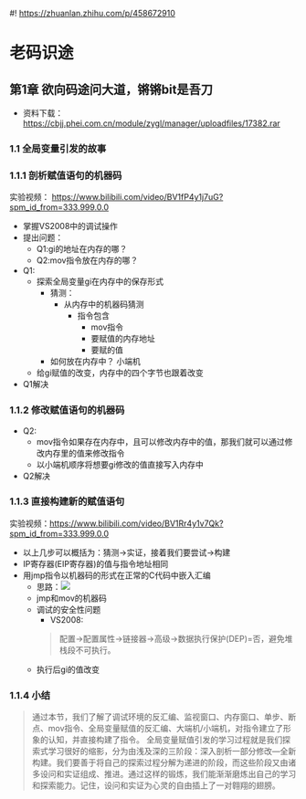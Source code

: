 #! https://zhuanlan.zhihu.com/p/458672910
# 老码识途
## 第1章 欲向码途问大道，锵锵bit是吾刀
* 资料下载：https://cbjj.phei.com.cn/module/zygl/manager/uploadfiles/17382.rar
### 1.1 全局变量引发的故事
### 1.1.1 剖析赋值语句的机器码
实验视频：
https://www.bilibili.com/video/BV1fP4y1j7uG?spm_id_from=333.999.0.0
* 掌握VS2008中的调试操作
* 提出问题：
    * Q1:gi的地址在内存的哪？
    * Q2:mov指令放在内存的哪？
* Q1:
    * 探索全局变量gi在内存中的保存形式
        * 猜测：
            * 从内存中的机器码猜测
                * 指令包含
                    * mov指令
                    * 要赋值的内存地址
                    * 要赋的值
        * 如何放在内存中？ 小端机
    * 给gi赋值的改变，内存中的四个字节也跟着改变
* Q1解决
### 1.1.2 修改赋值语句的机器码
* Q2:
    * mov指令如果存在内存中，且可以修改内存中的值，那我们就可以通过修改内存里的值来修改指令
    * 以小端机顺序将想要gi修改的值直接写入内存中
* Q2解决
### 1.1.3 直接构建新的赋值语句
实验视频：https://www.bilibili.com/video/BV1Rr4y1v7Qk?spm_id_from=333.999.0.0
* 以上几步可以概括为：猜测->实证，接着我们要尝试->构建
* IP寄存器(EIP寄存器)的值与指令地址相同
* 用jmp指令以机器码的形式在正常的C代码中嵌入汇编
    * 思路：![](https://raw.githubusercontent.com/youhuangla/images/main/20220116213515.png)
    * jmp和mov的机器码
    * 调试的安全性问题
        * VS2008:
        > 配置->配置属性->链接器->高级->数据执行保护(DEP)=否，避免堆栈段不可执行。
    * 执行后gi的值改变
### 1.1.4 小结
> 通过本节，我们了解了调试环境的反汇编、监视窗口、内存窗口、单步、断点、mov指令、全局变量赋值的反汇编、大端机/小端机，对指令建立了形象的认知，并直接构建了指令。
全局变量赋值引发的学习过程就是我们探索式学习很好的缩影，分为由浅及深的三阶段：深入剖析一部分修改—全新构建。我们要善于将自己的探索过程分解为递进的阶段，而这些阶段又由诸多设问和实证组成、推进。通过这样的锻炼，我们能渐渐磨炼出自己的学习和探索能力。记住，设问和实证为心灵的自由插上了一对翱翔的翅膀。

